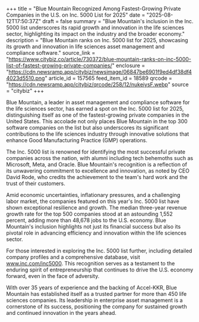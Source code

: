 +++
title = "Blue Mountain Recognized Among Fastest-Growing Private Companies in the U.S. on Inc. 5000 List for 2025"
date = "2025-08-12T17:50:37Z"
draft = false
summary = "Blue Mountain's inclusion in the Inc. 5000 list underscores its rapid growth and innovation in the life sciences sector, highlighting its impact on the industry and the broader economy."
description = "Blue Mountain ranks on Inc. 5000 list for 2025, showcasing its growth and innovation in life sciences asset management and compliance software."
source_link = "https://www.citybiz.co/article/730372/blue-mountain-ranks-on-inc-5000-list-of-fastest-growing-private-companies/"
enclosure = "https://cdn.newsramp.app/citybiz/newsimage/06847be6901f9ed4df38df44023d5510.png"
article_id = 157565
feed_item_id = 18589
qrcode = "https://cdn.newsramp.app/citybiz/qrcode/258/12/nukeiysF.webp"
source = "citybiz"
+++

<p>Blue Mountain, a leader in asset management and compliance software for the life sciences sector, has earned a spot on the Inc. 5000 list for 2025, distinguishing itself as one of the fastest-growing private companies in the United States. This accolade not only places Blue Mountain in the top 300 software companies on the list but also underscores its significant contributions to the life sciences industry through innovative solutions that enhance Good Manufacturing Practice (GMP) operations.</p><p>The Inc. 5000 list is renowned for identifying the most successful private companies across the nation, with alumni including tech behemoths such as Microsoft, Meta, and Oracle. Blue Mountain's recognition is a reflection of its unwavering commitment to excellence and innovation, as noted by CEO David Rode, who credits the achievement to the team's hard work and the trust of their customers.</p><p>Amid economic uncertainties, inflationary pressures, and a challenging labor market, the companies featured on this year's Inc. 5000 list have shown exceptional resilience and growth. The median three-year revenue growth rate for the top 500 companies stood at an astounding 1,552 percent, adding more than 48,678 jobs to the U.S. economy. Blue Mountain's inclusion highlights not just its financial success but also its pivotal role in advancing efficiency and innovation within the life sciences sector.</p><p>For those interested in exploring the Inc. 5000 list further, including detailed company profiles and a comprehensive database, visit <a href='https://www.inc.com/inc5000' rel='nofollow' target='_blank'>www.inc.com/inc5000</a>. This recognition serves as a testament to the enduring spirit of entrepreneurship that continues to drive the U.S. economy forward, even in the face of adversity.</p><p>With over 35 years of experience and the backing of Accel-KKR, Blue Mountain has established itself as a trusted partner for more than 450 life sciences companies. Its leadership in enterprise asset management is a cornerstone of its success, positioning the company for sustained growth and continued innovation in the years ahead.</p>